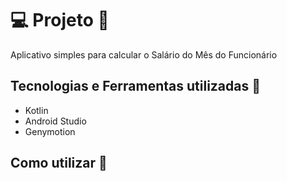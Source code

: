 # 💻 Projeto :rocket:

Aplicativo simples para calcular o Salário do Mês do Funcionário 

## Tecnologias e Ferramentas utilizadas 🤖
- Kotlin
- Android Studio
- Genymotion

## Como utilizar 🔌



